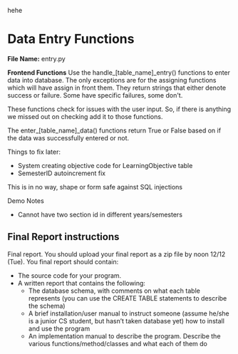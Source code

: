 hehe 

# Data Entry Functions
**File Name:**  entry.py

**Frontend Functions**
Use the handle_[table_name]_entry() functions to enter data into database. The only exceptions are for the assigning functions which will have assign in front them. They return strings that either denote success or failure. Some have specific failures, some don't.

These functions check for issues with the user input. So, if there is anything we missed out on checking add it to those functions. 


The enter_[table_name]_data() functions return True or False based on if the data was successfully entered or not. 


Things to fix later:
* System creating objective code for LearningObjective table
* SemesterID autoincrement fix 


This is in no way, shape or form safe against SQL injections 


Demo Notes

* Cannot have two section id in different years/semesters


## Final Report instructions 

Final report. You should upload your final report as a zip file by noon 12/12 (Tue). You final
report should contain:
* The source code for your program.
*  A written report that contains the following:
    * The database schema, with comments on what each table represents (you can use the CREATE TABLE statements to describe the schema)
    * A brief installation/user manual to instruct someone (assume he/she is a junior CS student, but hasn’t taken database yet) how to install and use the program
    * An implementation manual to describe the program. Describe the various functions/method/classes and what each of them do
